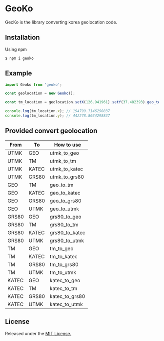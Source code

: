 # GeoKo

GecKo is the library converting korea geolocation code.

## Installation

Using npm

```shell
$ npm i geoko
```

## Example

```typescript
import Geoko from 'geoko';

const geolocation = new Geoko();

const tm_location = geolocation.setX(126.941961).setY(37.482393).geo_to_tm();

console.log(tm_location.x); // 194799.7146290837
console.log(tm_location.y); // 442278.8034298837
```

## Provided convert geolocation

| From  | To    | How to use     |
| ----- | ----- | -------------- |
| UTMK  | GEO   | utmk_to_geo    |
| UTMK  | TM    | utmk_to_tm     |
| UTMK  | KATEC | utmk_to_katec  |
| UTMK  | GRS80 | utmk_to_grs80  |
| GEO   | TM    | geo_to_tm      |
| GEO   | KATEC | geo_to_katec   |
| GEO   | GRS80 | geo_to_grs80   |
| GEO   | UTMK  | geo_to_utmk    |
| GRS80 | GEO   | grs80_to_geo   |
| GRS80 | TM    | grs80_to_tm    |
| GRS80 | KATEC | grs80_to_katec |
| GRS80 | UTMK  | grs80_to_utmk  |
| TM    | GEO   | tm_to_geo      |
| TM    | KATEC | tm_to_katec    |
| TM    | GRS80 | tm_to_grs80    |
| TM    | UTMK  | tm_to_utmk     |
| KATEC | GEO   | katec_to_geo   |
| KATEC | TM    | katec_to_tm    |
| KATEC | GRS80 | katec_to_grs80 |
| KATEC | UTMK  | katec_to_utmk  |

## License

Released under the [MIT License.](https://github.com/Uzihoon/GeoKo/blob/master/LICENSE)
